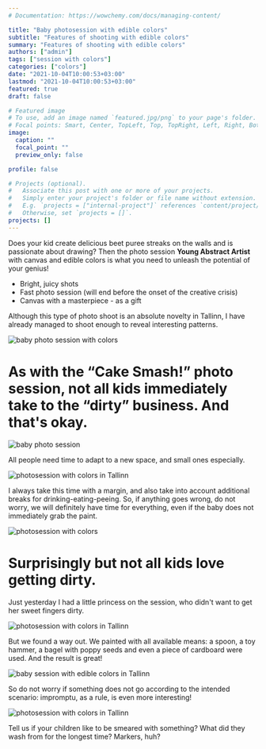 ```yaml
---
# Documentation: https://wowchemy.com/docs/managing-content/

title: "Baby photosession with edible colors"
subtitle: "Features of shooting with edible colors"
summary: "Features of shooting with edible colors"
authors: ["admin"]
tags: ["session with colors"]
categories: ["colors"]
date: "2021-10-04T10:00:53+03:00"
lastmod: "2021-10-04T10:00:53+03:00"
featured: true
draft: false

# Featured image
# To use, add an image named `featured.jpg/png` to your page's folder.
# Focal points: Smart, Center, TopLeft, Top, TopRight, Left, Right, BottomLeft, Bottom, BottomRight.
image:
  caption: ""
  focal_point: ""
  preview_only: false

profile: false

# Projects (optional).
#   Associate this post with one or more of your projects.
#   Simply enter your project's folder or file name without extension.
#   E.g. `projects = ["internal-project"]` references `content/project/deep-learning/index.md`.
#   Otherwise, set `projects = []`.
projects: []
---
```

Does your kid create delicious beet puree streaks on the walls and is passionate about drawing?
Then the photo session **Young Abstract Artist** with canvas and edible colors is what you need to unleash the potential of your genius!

* Bright, juicy shots
* Fast photo session (will end before the onset of the creative crisis)
* Canvas with a masterpiece - as a gift

Although this type of photo shoot is an absolute novelty in Tallinn, I have already managed to shoot enough to reveal interesting patterns.

![baby photo session with colors](./photosession-with-ediable-colors-1.jpg)

# As with the “Cake Smash!” photo session, not all kids immediately take to the “dirty” business. And that's okay.

![baby photo session](./photosession-with-ediable-colors-2.jpg)

All people need time to adapt to a new space, and small ones especially.

![photosession with colors in Tallinn](./photosession-with-ediable-colors-3.jpg)

I always take this time with a margin, and also take into account additional breaks for drinking-eating-peeing. So, if anything goes wrong, do not worry, we will definitely have time for everything, even if the baby does not immediately grab the paint.

![photosession with colors](./photosession-with-ediable-colors-4.jpg)

# Surprisingly but not all kids love getting dirty.
Just yesterday I had a little princess on the session, who didn't want to get her sweet fingers dirty.

![photosession with colors in Tallinn](./photosession-with-ediable-colors-5.jpg)

But we found a way out. We painted with all available means: a spoon, a toy hammer, a bagel with poppy seeds and even a piece of cardboard were used. And the result is great!

![baby session with edible colors in Tallinn](./photosession-with-ediable-colors-6.jpg)

So do not worry if something does not go according to the intended scenario: impromptu, as a rule, is even more interesting!

![photosession with colors in Tallinn](./photosession-with-ediable-colors-7.jpg)

Tell us if your children like to be smeared with something? What did they wash from for the longest time? Markers, huh?


